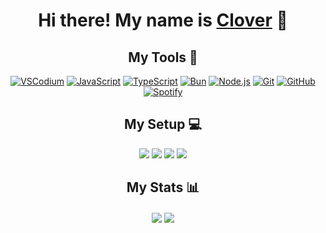 <h1 align="center">Hi there! My name is <a href="https://clover.lgbt/">Clover</a> 👋</h1>

<h2 align="center">My Tools 🔧</h2>
<p align="center">
    <a href="https://vscodium.com/" target="_blank"><img alt="VSCodium" src="https://img.shields.io/badge/VSCodium-3578C8?style=for-the-badge&logo=vscodium&logoColor=white" /></a>
    <a href="https://www.javascript.com/" target="_blank"><img alt="JavaScript" src="https://img.shields.io/badge/JavaScript-323330?style=for-the-badge&logo=javascript&logoColor=F7DF1E" /></a>
    <a href="https://www.typescriptlang.org/" target="_blank"><img alt="TypeScript" src="https://img.shields.io/badge/TypeScript-007ACC?style=for-the-badge&logo=typescript&logoColor=white" /></a>
    <a href="https://bun.sh/" target="_blank"><img alt="Bun" src="https://img.shields.io/badge/Bun-14151A?style=for-the-badge&logo=bun&logoColor=FBF0DF" /></a>
    <a href="https://nodejs.org/" target="_blank"><img alt="Node.js" src="https://img.shields.io/badge/Node.js-339933?style=for-the-badge&logo=nodedotjs&logoColor=white" /></a>
    <a href="https://git-scm.com/" target="_blank"><img alt="Git" src="https://img.shields.io/badge/GIT-E44C30?style=for-the-badge&logo=git&logoColor=white" /></a>
    <a href="https://github.com/" target="_blank"><img alt="GitHub" src="https://img.shields.io/badge/GitHub-100000?style=for-the-badge&logo=github&logoColor=white" /></a>
    <a href="https://www.spotify.com/" target="_blank"><img alt="Spotify" src="https://img.shields.io/badge/Spotify-1ED760?&style=for-the-badge&logo=spotify&logoColor=white" /></a>
</p>

<h2 align="center">My Setup 💻</h2>
<p align="center">
    <img src="https://img.shields.io/badge/Nobara%2040-000000?style=for-the-badge&logoColor=FBF0DF&label=Linux&labelColor=181825" />
    <img src="https://img.shields.io/badge/Intel%20Core%20i7%209700-0068B5?style=for-the-badge&logoColor=FBF0DF&label=CPU&labelColor=181825" />
    <img src="https://img.shields.io/badge/64%20GB-0068B5?style=for-the-badge&logoColor=FBF0DF&label=RAM&labelColor=181825" />
    <img src="https://img.shields.io/badge/AMD%20Radeon%20RX%206750%20XT-ED1C24?style=for-the-badge&logoColor=FBF0DF&label=GPU&labelColor=181825" />
</p>

<h2 align="center">My Stats 📊</h2>
<p align="center">
  <a href="https://github.com/SmollClover"><img align="center" src="https://github-readme-stats.vercel.app/api?username=SmollClover&show_icons=true&count_private=true&hide_border=true&theme=synthwave"></a>
  <a href="https://github.com/SmollClover"><img align="center"  src="https://github-readme-stats.vercel.app/api/top-langs/?username=SmollClover&layout=normal&hide_border=true&theme=synthwave"></a>
</p>

